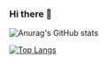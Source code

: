 ### Hi there 👋

<!--
**pargon/pargon** is a ✨ _special_ ✨ repository because its `README.md` (this file) appears on your GitHub profile.

Here are some ideas to get you started:

- 🔭 I’m currently working on ...
- 🌱 I’m currently learning ...
- 👯 I’m looking to collaborate on ...
- 🤔 I’m looking for help with ...
- 💬 Ask me about ...
- 📫 How to reach me: ...
- 😄 Pronouns: ...
- ⚡ Fun fact: ...
-->

![Anurag's GitHub stats](https://github-readme-stats.vercel.app/api?username=pargon&show_icons=true&theme=radical)

[![Top Langs](https://github-readme-stats.vercel.app/api/top-langs/?username=pargon&layout=compact)](https://github.com/pargon/github-readme-stats)
